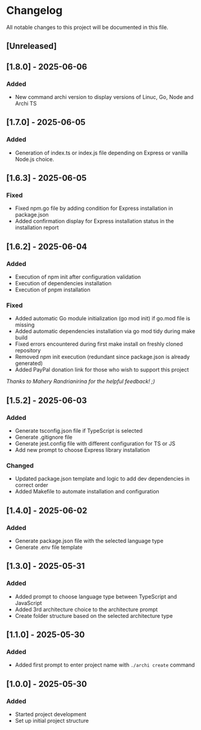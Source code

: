 # Changelog

All notable changes to this project will be documented in this file.

## [Unreleased]


## [1.8.0] - 2025-06-06
### Added
- New command archi version to display versions of Linuc, Go, Node and Archi TS

## [1.7.0] - 2025-06-05
### Added
- Generation of index.ts or index.js file depending on Express or vanilla Node.js choice.

## [1.6.3] - 2025-06-05
### Fixed
- Fixed npm.go file by adding condition for Express installation in package.json
- Added confirmation display for Express installation status in the installation report

## [1.6.2] - 2025-06-04
### Added
- Execution of npm init after configuration validation
- Execution of dependencies installation
- Execution of pnpm installation

### Fixed
- Added automatic Go module initialization (go mod init) if go.mod file is missing
- Added automatic dependencies installation via go mod tidy during make build
- Fixed errors encountered during first make install on freshly cloned repository
- Removed npm init execution (redundant since package.json is already generated)
- Added PayPal donation link for those who wish to support this project

*Thanks to Mahery Randrianirina for the helpful feedback! ;)*

## [1.5.2] - 2025-06-03
### Added
- Generate tsconfig.json file if TypeScript is selected
- Generate .gitignore file
- Generate jest.config file with different configuration for TS or JS
- Add new prompt to choose Express library installation

### Changed
- Updated package.json template and logic to add dev dependencies in correct order
- Added Makefile to automate installation and configuration

## [1.4.0] - 2025-06-02
### Added
- Generate package.json file with the selected language type
- Generate .env file template

## [1.3.0] - 2025-05-31
### Added
- Added prompt to choose language type between TypeScript and JavaScript
- Added 3rd architecture choice to the architecture prompt
- Create folder structure based on the selected architecture type

## [1.1.0] - 2025-05-30
### Added
- Added first prompt to enter project name with `./archi create` command

## [1.0.0] - 2025-05-30
### Added
- Started project development
- Set up initial project structure